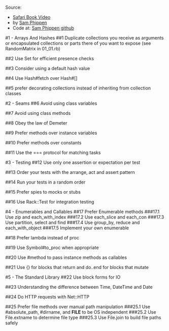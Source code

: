 Source:
- [Safari Book Video](http://my.safaribooksonline.com/video/programming/ruby/9780134175416)
- by [Sam Phippen](https://github.com/samphippen)
- Code at: [Sam Phippen github](https://github.com/samphippen/efrll)

#1 - Arrays And Hashes
##1
Duplicate collections you receive as arguments
or encapsulated collections or parts there of you want to expose
(see RandomMatrix in 01_01.rb)

##2
Use Set for efficient presence checks

##3
Consider using a default hash value

##4
Use Hash#fetch over Hash#[]

##5
prefer decorating collections instead of inheriting from collection classes

#2 - Seams
##6
Avoid using class variables

##7
Avoid using class methods

##8
Obey the law of Demeter

##9
Prefer methods over instance variables

##10
Prefer methods over constants

##11
Use the === protocol for matching tasks

#3 - Testing
##12
Use only one assertion or expectation per test

##13
Order your tests with the arrange, act and assert pattern

##14
Run your tests in a random order

##15
Prefer spies to mocks or stubs

##16
Use Rack::Test for integration testing

#4 - Enumerables and Callables
##17
Prefer Enumerable methods
###17.1
Use zip and each_with_index
###17.2
Use each_slice and each_con
###17.3
Use partition, select and find
###17.4
Use group_by, reduce and each_with_object
###17.5
Implement your own enumerable

##18
Prefer lambda instead of proc

##19
Use Symbol#to_proc when appropriate

##20
Use #method to pass instance methods as callables

##21
Use {} for blocks that return and do..end for blocks that mutate

#5 - The Standard Library
##22
Use block forms for IO

##23
Understanding the difference between Time, DateTime and Date

##24
Do HTTP requests with Net::HTTP

##25
Prefer file methods over manual path manipulation
###25.1
Use #absolute_path, #dirname, and __FILE__ to be OS independent
###25.2
Use File.extname to determine file type
###25.3
Use File.join to build file paths safely
